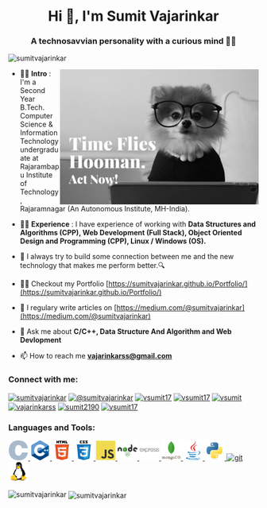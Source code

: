 <h1 align="center">Hi 👋, I'm Sumit Vajarinkar</h1>
<h3 align="center">A technosavvian personality with a curious mind 👨‍💻</h3>

<p align="left"> <img
        src="https://komarev.com/ghpvc/?username=sumitvajarinkar&label=Profile%20views&color=129e00&style=plastic"
        alt="sumitvajarinkar" /> </p>
<img align="right" width="400" src="dog_coder.jpg">

- 👨‍🎓 **Intro** : I'm a Second Year B.Tech. Computer Science & Information Technology undergraduate at Rajarambapu
Institute of Technology, Rajaramnagar (An Autonomous Institute, MH-India).

- 👨‍💻 **Experience** : I have experience of working with **Data Structures and Algorithms (CPP), Web Development (Full
Stack), Object Oriented Design and Programming (CPP), Linux / Windows (OS).**

- 🎯 I always try to build some connection between me and the new technology that makes me perform better.🔍

- 👨‍💻 Checkout my Portfolio
[https://sumitvajarinkar.github.io/Portfolio/](https://sumitvajarinkar.github.io/Portfolio/)

- 📝 I regulary write articles on [https://medium.com/@sumitvajarinkar](https://medium.com/@sumitvajarinkar)

- 💬 Ask me about **C/C++, Data Structure And Algorithm and Web Devlopment**

- 📫 How to reach me **vajarinkarss@gmail.com**

<h3 align="left">Connect with me:</h3>
<p align="left">
    <a href="https://linkedin.com/in/sumitvajarinkar" target="_blank"><img align="center"
            src="https://cdn.jsdelivr.net/npm/simple-icons@3.0.1/icons/linkedin.svg" alt="sumitvajarinkar" height="30"
            width="40" /></a>
    <a href="https://medium.com/@sumitvajarinkar" target="_blank"><img align="center"
            src="https://cdn.jsdelivr.net/npm/simple-icons@3.0.1/icons/medium.svg" alt="@sumitvajarinkar" height="30"
            width="40" /></a>
    <a href="https://www.codechef.com/users/vsumit17" target="_blank"><img align="center"
            src="https://cdn.jsdelivr.net/npm/simple-icons@3.1.0/icons/codechef.svg" alt="vsumit17" height="30"
            width="40" /></a>
    <a href="https://www.hackerrank.com/vsumit17" target="_blank"><img align="center"
            src="https://cdn.jsdelivr.net/npm/simple-icons@3.0.1/icons/hackerrank.svg" alt="vsumit17" height="30"
            width="40" /></a>
    <a href="https://codeforces.com/profile/vsumit" target="_blank"><img align="center"
            src="https://cdn.jsdelivr.net/npm/simple-icons@3.0.1/icons/codeforces.svg" alt="vsumit" height="30"
            width="40" /></a>
    <a href="https://www.leetcode.com/vajarinkarss" target="_blank"><img align="center"
            src="https://cdn.jsdelivr.net/npm/simple-icons@3.0.1/icons/leetcode.svg" alt="vajarinkarss" height="30"
            width="40" /></a>
    <a href="https://www.hackerearth.com/sumit2190" target="_blank"><img align="center"
            src="https://cdn.jsdelivr.net/npm/simple-icons@3.0.1/icons/hackerearth.svg" alt="sumit2190" height="30"
            width="40" /></a>
    <a href="https://auth.geeksforgeeks.org/user/vsumit17" target="_blank"><img align="center"
            src="https://cdn.jsdelivr.net/npm/simple-icons@3.0.1/icons/geeksforgeeks.svg" alt="vsumit17" height="30"
            width="40" /></a>
</p>

<h3 align="left">Languages and Tools:</h3>
<p align="left">
    <a href="https://www.cprogramming.com/" target="_blank"> <img
            src="https://raw.githubusercontent.com/devicons/devicon/master/icons/c/c-original.svg" alt="c" width="40"
            height="40" /> </a>
    <a href="https://www.w3schools.com/cpp/" target="_blank">
        <img src="https://raw.githubusercontent.com/devicons/devicon/master/icons/cplusplus/cplusplus-original.svg"
            alt="cplusplus" width="40" height="40" /> </a>
    <a href="https://www.w3.org/html/" target="_blank"> <img
            src="https://raw.githubusercontent.com/devicons/devicon/master/icons/html5/html5-original-wordmark.svg"
            alt="html5" width="40" height="40" /> </a>
    <a href="https://www.w3schools.com/css/" target="_blank">
        <img src="https://raw.githubusercontent.com/devicons/devicon/master/icons/css3/css3-original-wordmark.svg"
            alt="css3" width="40" height="40" /> </a>
    <a href="https://developer.mozilla.org/en-US/docs/Web/JavaScript" target="_blank"> <img
            src="https://raw.githubusercontent.com/devicons/devicon/master/icons/javascript/javascript-original.svg"
            alt="javascript" width="40" height="40" /> </a>
    <a href="https://nodejs.org" target="_blank"> <img
            src="https://raw.githubusercontent.com/devicons/devicon/master/icons/nodejs/nodejs-original-wordmark.svg"
            alt="nodejs" width="40" height="40" /> </a>
    <a href="https://expressjs.com" target="_blank"> <img
            src="https://raw.githubusercontent.com/devicons/devicon/master/icons/express/express-original-wordmark.svg"
            alt="express" width="40" height="40" /> </a>
    <a href="https://www.mongodb.com/" target="_blank"> <img
            src="https://raw.githubusercontent.com/devicons/devicon/master/icons/mongodb/mongodb-original-wordmark.svg"
            alt="mongodb" width="40" height="40" /> </a>
    <a href="https://www.java.com" target="_blank"> <img
            src="https://raw.githubusercontent.com/devicons/devicon/master/icons/java/java-original.svg" alt="java"
            width="40" height="40" /> </a>
    <a href="https://www.python.org" target="_blank"> <img
            src="https://raw.githubusercontent.com/devicons/devicon/master/icons/python/python-original.svg"
            alt="python" width="40" height="40" /> </a>
    <a href="https://git-scm.com/" target="_blank"> <img
            src="https://www.vectorlogo.zone/logos/git-scm/git-scm-icon.svg" alt="git" width="40" height="40" /> </a>
    <a href="https://www.linux.org/" target="_blank"> <img
            src="https://raw.githubusercontent.com/devicons/devicon/master/icons/linux/linux-original.svg" alt="linux"
            width="40" height="40" /> </a>
</p>

<p><img align="left"
        src="https://github-readme-stats.vercel.app/api/top-langs?username=sumitvajarinkar&show_icons=true&locale=en&layout=compact"
        alt="sumitvajarinkar" /></p>

<p>&nbsp;<img align="center"
        src="https://github-readme-stats.vercel.app/api?username=sumitvajarinkar&show_icons=true&locale=en"
        alt="sumitvajarinkar" /></p>
